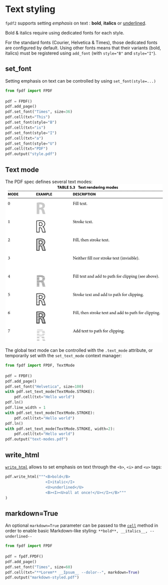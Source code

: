 # Text styling #

`fpdf2` supports setting _emphasis_ on text : **bold**, __italics__ or <u>underlined</u>.

Bold & italics require using dedicated fonts for each style.

For the standard fonts (Courier, Helvetica & Times), those dedicated fonts are configured by default.
Using other fonts means that their variants (bold, italics)
must be registered using `add_font` (with `style="B"` and `style="I"`).


## set_font ##

Setting emphasis on text can be controlled by using `set_font(style=...)`

```python
from fpdf import FPDF

pdf = FPDF()
pdf.add_page()
pdf.set_font("Times", size=36)
pdf.cell(txt="This")
pdf.set_font(style="B")
pdf.cell(txt="is")
pdf.set_font(style="I")
pdf.cell(txt="a")
pdf.set_font(style="U")
pdf.cell(txt="PDF")
pdf.output("style.pdf")
```


## Text mode ##

The PDF spec defines several text modes:
![](pdf-text-modes.jpg)

The global text mode can be controlled with the `.text_mode` attribute,
or temporarily set with the `set_text_mode` context manager:

```python
from fpdf import FPDF, TextMode

pdf = FPDF()
pdf.add_page()
pdf.set_font("Helvetica", size=100)
with pdf.set_text_mode(TextMode.STROKE):
    pdf.cell(txt="Hello world")
pdf.ln()
pdf.line_width = 1
with pdf.set_text_mode(TextMode.STROKE):
    pdf.cell(txt="Hello world")
pdf.ln()
with pdf.set_text_mode(TextMode.STROKE, width=2):
    pdf.cell(txt="Hello world")
pdf.output("text-modes.pdf")
```


## write_html ##

[`write_html`](HTML.md) allows to set emphasis on text through the `<b>`, `<i>` and `<u>` tags:

```python
pdf.write_html("""<B>bold</B>
                  <I>italic</I>
                  <U>underlined</U>
                  <B><I><U>all at once!</U></I></B>"""
)
```


## markdown=True ##

An optional `markdown=True` parameter can be passed to the [`cell`](fpdf/fpdf.html#fpdf.fpdf.FPDF.cell) method
in order to enable basic Markdown-like styling: `**bold**, __italics__, --underlined--`

```python
from fpdf import FPDF

pdf = fpdf.FPDF()
pdf.add_page()
pdf.set_font("Times", size=60)
pdf.cell(txt="**Lorem** __Ipsum__ --dolor--", markdown=True)
pdf.output("markdown-styled.pdf")
```
